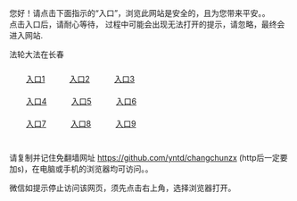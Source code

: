 您好！请点击下面指示的“入口”，浏览此网站是安全的，且为您带来平安。。 <br/>
点击入口后，请耐心等待， 过程中可能会出现无法打开的提示，请忽略，最终会进入网站. </br>

法轮大法在长春<br/>
<div style="padding:10px"><a style="margin:20px" target="_blank" href="https://d1bbyvom1wrqm4.cloudfront.net/2Qpsp?syisvqxf" id="ccLink1" rel="nofollow">入口1</a> <a target="_blank" style="margin:20px" href="https://d27pxs2ozeyvqe.cloudfront.net/2Qpsp?fzhtz" id="ccLink2" rel="nofollow">入口2</a> <a style="margin:20px" target="_blank" href="https://d3aus81cz1qdyq.cloudfront.net/2Qpsp?tsvyi" id="ccLink3" rel="nofollow">入口3</a></div>

<div style="padding:10px" ><a style="margin:20px" target="_blank" href="https://d1bbyvom1wrqm4.cloudfront.net/2Qpsp?syisvqxf" id="ccLink4" rel="nofollow">入口4</a> <a style="margin:20px" href="https://d27pxs2ozeyvqe.cloudfront.net/2Qpsp?fzhtz" target="_blank" id="ccLink5" rel="nofollow">入口5</a> <a style="margin:20px" href="https://d3aus81cz1qdyq.cloudfront.net/2Qpsp?tsvyi" target="_blank" id="ccLink6" rel="nofollow">入口6</a></div>

<div style="padding:10px"><a style="margin:20px" target="_blank" href="https://d1bbyvom1wrqm4.cloudfront.net/2Qpsp?syisvqxf" id="ccLink7" rel="nofollow">入口7</a> <a style="margin:20px" href="https://d27pxs2ozeyvqe.cloudfront.net/2Qpsp?fzhtz" target="_blank" id="ccLink8" rel="nofollow">入口8</a> <a style="margin:20px" target="_blank" href="https://d3aus81cz1qdyq.cloudfront.net/2Qpsp?tsvyi" id="ccLink9" rel="nofollow">入口9</a></div>

<br/>



请复制并记住免翻墙网址 https://github.com/yntd/changchunzx (http后一定要加s)，在电脑或手机的浏览器均可访问。。<br/>

微信如提示停止访问该网页，须先点击右上角，选择浏览器打开。
